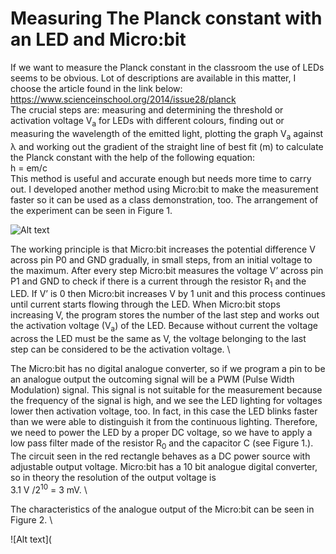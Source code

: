 # Measuring The Planck constant with an LED and Micro:bit

If we want to measure the Planck constant in the classroom the use of LEDs seems to be obvious. Lot of descriptions are available in this matter, I choose the article found in the link below: \
https://www.scienceinschool.org/2014/issue28/planck \
The crucial steps are: measuring and determining the threshold or activation voltage V<sub>a</sub> for LEDs with different colours, finding out or measuring the wavelength of the emitted light, plotting the graph V<sub>a</sub> against &lambda; and working out the gradient of the straight line of best fit (m) to calculate the Planck constant with the help of the following equation:\
h = em/c \
This method is useful and accurate enough but needs more time to carry out. I developed another method using Micro:bit to make the measurement faster so it can be used as a class demonstration, too. The arrangement of the experiment can be seen in Figure 1.

![Alt text](https://github.com/tmattila77/Microbit-projects/blob/main/Measuring%20the%20Planck-constant/figure%201.png "Figure 1")

The working principle is that Micro:bit increases the potential difference V across pin P0 and GND gradually, in small steps, from an initial voltage to the maximum. After every step Micro:bit measures the voltage V’ across pin P1 and GND to check if there is a current through the resistor R<sub>1</sub> and the LED. If V’ is 0 then Micro:bit increases V by 1 unit and this process continues until current starts flowing through the LED. When Micro:bit stops increasing V, the program stores the number of the last step and works out the activation voltage (V<sub>a</sub>) of the LED. Because without current the voltage across the LED must be the same as V, the voltage belonging to the last step can be considered to be the activation voltage. \

The Micro:bit has no digital analogue converter, so if we program a pin to be an analogue output the outcoming signal will be a PWM (Pulse Width Modulation) signal. This signal is not suitable for the measurement because the frequency of the signal is high, and we see the LED lighting for voltages lower then activation voltage, too. In fact, in this case the LED blinks faster than we were able to distinguish it from the continuous lighting. Therefore, we need to power the LED by a proper DC voltage, so we have to apply a low pass filter made of the resistor R<sub>0</sub> and the capacitor C (see Figure 1.). \
The circuit seen in the red rectangle behaves as a DC power source with adjustable output voltage.
Micro:bit has a 10 bit analogue digital converter, so in theory the resolution of the output voltage is \
3.1 V /2<sup>10</sup> = 3 mV.  \

The characteristics of the analogue output of the Micro:bit can be seen in Figure 2. \

![Alt text](


